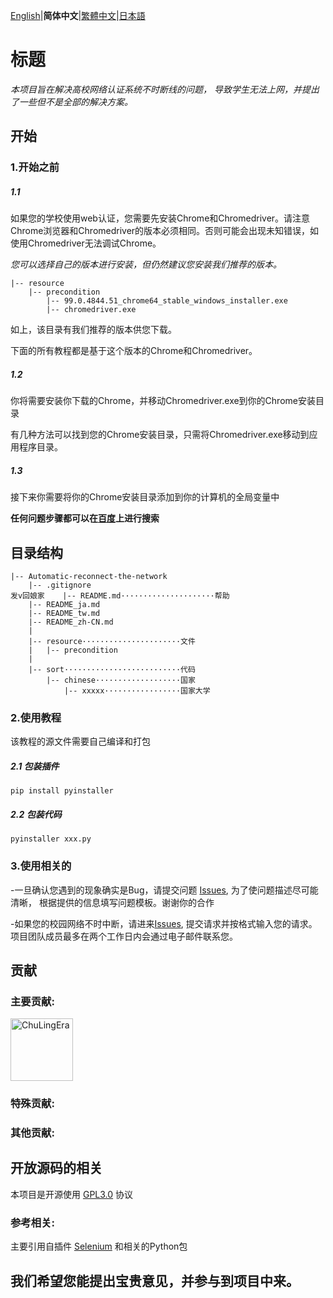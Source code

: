 [English](README.md)|**简体中文**|[繁體中文](README_tw.md)|[日本語](README_ja.md)

# 标题
_本项目旨在解决高校网络认证系统不时断线的问题，
导致学生无法上网，并提出了一些但不是全部的解决方案。_

## 开始

### 1.开始之前

##### 1.1

如果您的学校使用web认证，您需要先安装Chrome和Chromedriver。请注意Chrome浏览器和Chromedriver的版本必须相同。否则可能会出现未知错误，如使用Chromedriver无法调试Chrome。

_您可以选择自己的版本进行安装，但仍然建议您安装我们推荐的版本。_

```
|-- resource
    |-- precondition
        |-- 99.0.4844.51_chrome64_stable_windows_installer.exe
        |-- chromedriver.exe

```
如上，该目录有我们推荐的版本供您下载。

下面的所有教程都是基于这个版本的Chrome和Chromedriver。

##### 1.2
你将需要安装你下载的Chrome，并移动Chromedriver.exe到你的Chrome安装目录

有几种方法可以找到您的Chrome安装目录，只需将Chromedriver.exe移动到应用程序目录。

##### 1.3
接下来你需要将你的Chrome安装目录添加到你的计算机的全局变量中

**任何问题步骤都可以在[百度](https://www.baidu.com)上进行搜索**

## 目录结构
```
|-- Automatic-reconnect-the-network
    |-- .gitignore
发v回娘家    |-- README.md·····················帮助
    |-- README_ja.md
    |-- README_tw.md
    |-- README_zh-CN.md
    |
    |-- resource······················文件
    |   |-- precondition
    |
    |-- sort··························代码
        |-- chinese···················国家
            |-- xxxxx·················国家大学
```
### 2.使用教程
该教程的源文件需要自己编译和打包

##### 2.1 包装插件
```
pip install pyinstaller
```
##### 2.2 包装代码
```
pyinstaller xxx.py
```

### 3.使用相关的
-一旦确认您遇到的现象确实是Bug，请提交问题 [Issues](https://github.com/ChuLingEra/Automatic-reconnect-the-network/issues/new?assignees=&labels=&template=bug_report.md&title=), 为了使问题描述尽可能清晰，
根据提供的信息填写问题模板。谢谢你的合作

-如果您的校园网络不时中断，请进来[Issues](https://github.com/ChuLingEra/Automatic-reconnect-the-network/issues/new?assignees=&labels=&template=feature_Request.md&title=), 提交请求并按格式输入您的请求。
项目团队成员最多在两个工作日内会通过电子邮件联系您。

## 贡献

### 主要贡献:
<a href="https://github.com/ChuLingEra"><img src="https://avatars.githubusercontent.com/u/104434077?s=400" alt="ChuLingEra" width="100"></a>

### 特殊贡献:

### 其他贡献:

## 开放源码的相关
本项目是开源使用 [GPL3.0](https://github.com/ChuLingEra/Automatic-reconnect-the-network/blob/master/LICENSE) 协议

### 参考相关:
主要引用自插件 [Selenium](https://www.selenium.dev/) 和相关的Python包

## 我们希望您能提出宝贵意见，并参与到项目中来。

